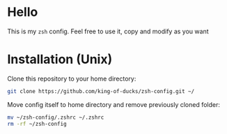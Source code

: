 # Hello
This is my `zsh` config. Feel free to use it, copy and modify as you want

# Installation (Unix)
Clone this repository to your home directory:
```bash
git clone https://github.com/king-of-ducks/zsh-config.git ~/
```

Move config itself to home directory and remove previously cloned folder:
```bash
mv ~/zsh-config/.zshrc ~/.zshrc
rm -rf ~/zsh-config
```
